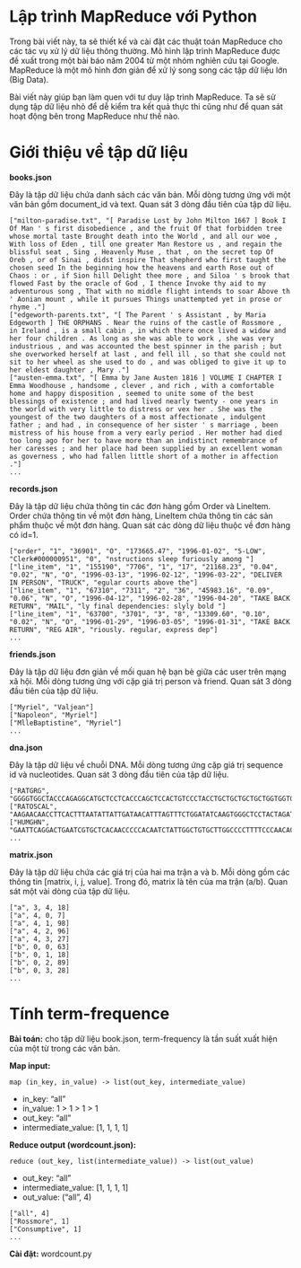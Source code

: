 # Lập trình MapReduce với Python

Trong bài viết này, ta sẽ thiết kế và cài đặt các thuật toán MapReduce cho các tác vụ xử lý dữ liệu thông thường. Mô hình lập trình MapReduce được đề xuất trong một bài báo năm 2004 từ một nhóm nghiên cứu tại Google. MapReduce là một mô hình đơn giản để xử lý song song các tập dữ liệu lớn (Big Data).

Bài viết này giúp bạn làm quen với tư duy lập trình MapReduce. Ta sẽ sử dụng tập dữ liệu nhỏ để dễ kiểm tra kết quả thực thi cũng như để quan sát hoạt động bên trong MapReduce như thế nào.

# Giới thiệu về tập dữ liệu

**books.json**

Đây là tập dữ liệu chứa danh sách các văn bản. Mỗi dòng tương ứng với một văn bản gồm document_id và text. Quan sát 3 dòng đầu tiên của tập dữ liệu.

```
["milton-paradise.txt", "[ Paradise Lost by John Milton 1667 ] Book I Of Man ' s first disobedience , and the fruit Of that forbidden tree whose mortal taste Brought death into the World , and all our woe , With loss of Eden , till one greater Man Restore us , and regain the blissful seat , Sing , Heavenly Muse , that , on the secret top Of Oreb , or of Sinai , didst inspire That shepherd who first taught the chosen seed In the beginning how the heavens and earth Rose out of Chaos : or , if Sion hill Delight thee more , and Siloa ' s brook that flowed Fast by the oracle of God , I thence Invoke thy aid to my adventurous song , That with no middle flight intends to soar Above th ' Aonian mount , while it pursues Things unattempted yet in prose or rhyme ."]
["edgeworth-parents.txt", "[ The Parent ' s Assistant , by Maria Edgeworth ] THE ORPHANS . Near the ruins of the castle of Rossmore , in Ireland , is a small cabin , in which there once lived a widow and her four children . As long as she was able to work , she was very industrious , and was accounted the best spinner in the parish ; but she overworked herself at last , and fell ill , so that she could not sit to her wheel as she used to do , and was obliged to give it up to her eldest daughter , Mary ."]
["austen-emma.txt", "[ Emma by Jane Austen 1816 ] VOLUME I CHAPTER I Emma Woodhouse , handsome , clever , and rich , with a comfortable home and happy disposition , seemed to unite some of the best blessings of existence ; and had lived nearly twenty - one years in the world with very little to distress or vex her . She was the youngest of the two daughters of a most affectionate , indulgent father ; and had , in consequence of her sister ' s marriage , been mistress of his house from a very early period . Her mother had died too long ago for her to have more than an indistinct remembrance of her caresses ; and her place had been supplied by an excellent woman as governess , who had fallen little short of a mother in affection ."]
...
```

**records.json**

Đây là tập dữ liệu chứa thông tin các đơn hàng gồm Order và LineItem. Order chứa thông tin về một đơn hàng, LineItem chứa thông tin các sản phẩm thuộc về một đơn hàng. Quan sát các dòng dữ liệu thuộc về đơn hàng có id=1.

```
["order", "1", "36901", "O", "173665.47", "1996-01-02", "5-LOW", "Clerk#000000951", "0", "nstructions sleep furiously among "]
["line_item", "1", "155190", "7706", "1", "17", "21168.23", "0.04", "0.02", "N", "O", "1996-03-13", "1996-02-12", "1996-03-22", "DELIVER IN PERSON", "TRUCK", "egular courts above the"]
["line_item", "1", "67310", "7311", "2", "36", "45983.16", "0.09", "0.06", "N", "O", "1996-04-12", "1996-02-28", "1996-04-20", "TAKE BACK RETURN", "MAIL", "ly final dependencies: slyly bold "]
["line_item", "1", "63700", "3701", "3", "8", "13309.60", "0.10", "0.02", "N", "O", "1996-01-29", "1996-03-05", "1996-01-31", "TAKE BACK RETURN", "REG AIR", "riously. regular, express dep"]
...
```

**friends.json**

Đây là tập dữ liệu đơn giản về mối quan hệ bạn bè giữa các user trên mạng xã hội. Mỗi dòng tương ứng với cặp giá trị person và friend. Quan sát 3 dòng đầu tiên của tập dữ liệu.

```
["Myriel", "Valjean"]
["Napoleon", "Myriel"]
["MlleBaptistine", "Myriel"]
...
```

**dna.json**

Đây là tập dữ liệu về chuỗi DNA. Mỗi dòng tương ứng cặp giá trị sequence id và nucleotides. Quan sát 3 dòng đầu tiên của tập dữ liệu.

```
["RATGRG", "GGGGTGGCTACCCAGAGGCATGCTCCTCACCCAGCTCCACTGTCCCTACCTGCTGCTGCTGCTGGTGGTGCTGTCATGTCTGGTGAGTGCCGTGCACCCCACAGCACCTGCATGGAGGAGGGTTGGCTGCTCTGTACACAAGTGCTGAGAGCTCTCTGGTTGCTTGCCTACCTGTTTCCCAGCCAAAGGCACCCTCTGCCCAGGTAATGGACTTTTTGTTTGAGAAGTGGAAGCTCTATAGTGACCAGTGCCACCACAACCTAAGCCT..."]
["RATOSCAL", "AAGAACAACCTTCACTTTAATATTATTGATAACATTTAGTTTCTGGATATCAAGTGGGCTCCTACTAGATCATGCCAGGTCACCAAATACCAGTTTAATCAAGGAAGGAAGAAAGAAAAGGAACAGTAAATAAAAAGAGTGACAAGTACTAAGAATTGCAAAAAGGACATCCCAAGGTGTTTGGACCAAAGAAGCGGCCTTGGGGCCTCTCAGTACTCATACTGGGCCCCAAGAGACCATGGCCATTGCTCTGAAATACGGTAACCCGGCAGGTTTTTCTTCCTTGTCATCAGGGGTCCCAGGCATCTTGAGCTTCATGTGGGGTGTCTCTGACACAAGCAGGGCTAGAACC..."]
["HUMGHN", "GAATTCAGGACTGAATCGTGCTCACAACCCCCACAATCTATTGGCTGTGCTTGGCCCCTTTTCCCAACACACACATTCTGTCTGGTGGGTGGAGGTTAAACATGCGGGGAGGAGGAAAGGGATAGGATAGAGAATGGGATGTGGTCGGTAGGGGGTCTCAAGGACTGGCCTATCCTGACATCCTTCGCCCGCGTGCAGGTTGGCCACCATGGCCTGCGGCCAGAGGGCACCCACGTGACCCTTAAAGAGAGGACAAGTTGGGTGGTATCTCTGGCTGACACTCTGTGCACAACCCTCACAACACTGGTGACGGTGGGAAGGGAAAGATG..."]
...
```

**matrix.json**

Đây là tập dữ liệu chứa các giá trị của hai ma trận a và b. Mỗi dòng gồm các thông tin [matrix, i, j, value]. Trong đó, matrix là tên của ma trận (a/b). Quan sát một vài dòng của tập dữ liệu.

```
["a", 3, 4, 18]
["a", 4, 0, 7]
["a", 4, 1, 98]
["a", 4, 2, 96]
["a", 4, 3, 27]
["b", 0, 0, 63]
["b", 0, 1, 18]
["b", 0, 2, 89]
["b", 0, 3, 28]
...
```

# Tính term-frequence
**Bài toán:** cho tập dữ liệu book.json, term-frequency là tần suất xuất hiện của một từ trong các văn bản.

**Map input:**

```map (in_key, in_value) -> list(out_key, intermediate_value)```
- in_key: “all”
- in_value: 1 > 1 > 1 > 1
- out_key: “all”
- intermediate_value: [1, 1, 1, 1]

**Reduce output (wordcount.json):**

```reduce (out_key, list(intermediate_value)) -> list(out_value)```
- out_key: “all”
- intermediate_value: [1, 1, 1, 1]
- out_value: (“all”, 4)

```
["all", 4]
["Rossmore", 1]
["Consumptive", 1]
...
```

**Cài đặt:** wordcount.py
